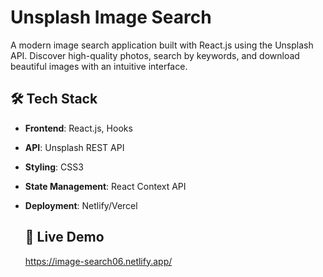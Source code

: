 # Unsplash Image Search

A modern image search application built with React.js using the Unsplash API. Discover high-quality photos, search by keywords, and download beautiful images with an intuitive interface.

## 🛠️ Tech Stack
- **Frontend**: React.js, Hooks
- **API**: Unsplash REST API
- **Styling**: CSS3
- **State Management**: React Context API
- **Deployment**: Netlify/Vercel

  ## 🚀 Live Demo
  https://image-search06.netlify.app/
